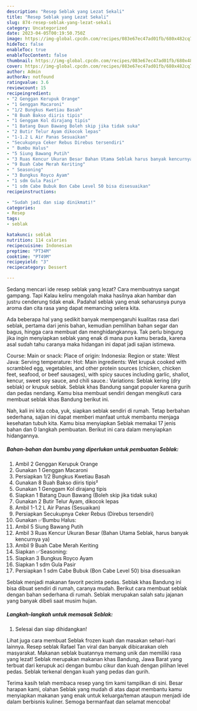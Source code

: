 ```yaml
---
description: "Resep Seblak yang Lezat Sekali"
title: "Resep Seblak yang Lezat Sekali"
slug: 874-resep-seblak-yang-lezat-sekali
category: Uncategorized
date: 2023-04-05T00:19:50.750Z
image: https://img-global.cpcdn.com/recipes/083e67ec47ad01fb/680x482cq70/seblak-foto-resep-utama.jpg
hideToc: false
enableToc: true
enableTocContent: false
thumbnail: https://img-global.cpcdn.com/recipes/083e67ec47ad01fb/680x482cq70/seblak-foto-resep-utama.jpg
cover: https://img-global.cpcdn.com/recipes/083e67ec47ad01fb/680x482cq70/seblak-foto-resep-utama.jpg
author: Admin
authorAv: notfound
ratingvalue: 3.6
reviewcount: 15
recipeingredient:
- "2 Genggan Kerupuk Orange"
- "1 Genggan Macaroni"
- "1/2 Bungkus Kwetiau Basah"
- "8 Buah Bakso diiris tipis"
- "1 Genggam Kol dirajang tipis"
- "1 Batang Daun Bawang Boleh skip jika tidak suka"
- "2 Butir Telur Ayam dikocok lepas"
- "1-1.2 L Air Panas Sesuaikan"
- "Secukupnya Ceker Rebus Direbus tersendiri"
- " Bumbu Halus"
- "5 Siung Bawang Putih"
- "3 Ruas Kencur Ukuran Besar Bahan Utama Seblak harus banyak kencurnya ya"
- "9 Buah Cabe Merah Keriting"
- " Seasoning"
- "3 Bungkus Royco Ayam"
- "1 sdm Gula Pasir"
- "1 sdm Cabe Bubuk Bon Cabe Level 50 bisa disesuaikan"
recipeinstructions:

- "Sudah jadi dan siap dinikmati!"
categories:
- Resep
tags:
- seblak

katakunci: seblak 
nutrition: 114 calories
recipecuisine: Indonesian
preptime: "PT34M"
cooktime: "PT49M"
recipeyield: "3"
recipecategory: Dessert

---
```



Sedang mencari ide resep seblak yang lezat? Cara membuatnya sangat gampang. Tapi Kalau keliru mengolah maka hasilnya akan hambar dan justru cenderung tidak enak. Padahal seblak yang enak seharusnya punya aroma dan cita rasa yang dapat memancing selera kita.


Ada beberapa hal yang sedikit banyak mempengaruhi kualitas rasa dari seblak, pertama dari jenis bahan, kemudian pemilihan bahan segar dan bagus, hingga cara membuat dan menghidangkannya. Tak perlu bingung jika ingin menyiapkan seblak yang enak di mana pun kamu berada, karena asal sudah tahu caranya maka hidangan ini dapat jadi sajian istimewa.

Course: Main or snack: Place of origin: Indonesia: Region or state: West Java: Serving temperature: Hot: Main ingredients: Wet krupuk cooked with scrambled egg, vegetables, and other protein sources (chicken, chicken feet, seafood, or beef sausages), with spicy sauces including garlic, shallot, kencur, sweet soy sauce, and chili sauce.: Variations: Seblak kering (dry seblak) or krupuk seblak. Seblak khas Bandung sangat populer karena gurih dan pedas nendang. Kamu bisa membuat sendiri dengan mengikuti cara membuat seblak khas Bandung berikut ini.


Nah, kali ini kita coba, yuk, siapkan seblak sendiri di rumah. Tetap berbahan sederhana, sajian ini dapat memberi manfaat untuk membantu menjaga kesehatan tubuh kita. Kamu bisa menyiapkan Seblak memakai 17 jenis bahan dan 0 langkah pembuatan. Berikut ini cara dalam menyiapkan hidangannya.

<!--inarticleads1-->

##### Bahan-bahan dan bumbu yang diperlukan untuk pembuatan Seblak:

1. Ambil 2 Genggan Kerupuk Orange
1. Gunakan 1 Genggan Macaroni
1. Persiapkan 1/2 Bungkus Kwetiau Basah
1. Gunakan 8 Buah Bakso diiris tipis²
1. Gunakan 1 Genggam Kol dirajang tipis
1. Siapkan 1 Batang Daun Bawang (Boleh skip jika tidak suka)
1. Gunakan 2 Butir Telur Ayam, dikocok lepas
1. Ambil 1-1.2 L Air Panas (Sesuaikan)
1. Persiapkan Secukupnya Ceker Rebus (Direbus tersendiri)
1. Gunakan  ✅Bumbu Halus:
1. Ambil 5 Siung Bawang Putih
1. Ambil 3 Ruas Kencur Ukuran Besar (Bahan Utama Seblak, harus banyak kencurnya ya)
1. Ambil 9 Buah Cabe Merah Keriting
1. Siapkan  ✅Seasoning:
1. Siapkan 3 Bungkus Royco Ayam
1. Siapkan 1 sdm Gula Pasir
1. Persiapkan 1 sdm Cabe Bubuk (Bon Cabe Level 50) bisa disesuaikan


Seblak menjadi makanan favorit pecinta pedas. Seblak khas Bandung ini bisa dibuat sendiri di rumah, caranya mudah. Berikut cara membuat seblak dengan bahan sederhana di rumah. Seblak merupakan salah satu jajanan yang banyak dibeli saat musim hujan. 

<!--inarticleads2-->

##### Langkah-langkah untuk memasak Seblak:


1. Selesai dan siap dihidangkan!

Lihat juga cara membuat Seblak frozen kuah dan masakan sehari-hari lainnya. Resep seblak Rafael Tan viral dan banyak dibicarakan oleh masyarakat. Makanan seblak buatannya memang unik dan memiliki rasa yang lezat! Seblak merupakan makanan khas Bandung, Jawa Barat yang terbuat dari kerupuk aci dengan bumbu cikur dan kuah dengan pilihan level pedas. Seblak terkenal dengan kuah yang pedas dan gurih. 

Terima kasih telah membaca resep yang tim kami tampilkan di sini. Besar harapan kami, olahan Seblak yang mudah di atas dapat membantu kamu menyiapkan makanan yang enak untuk keluarga/teman ataupun menjadi ide dalam berbisnis kuliner. Semoga bermanfaat dan selamat mencoba!
